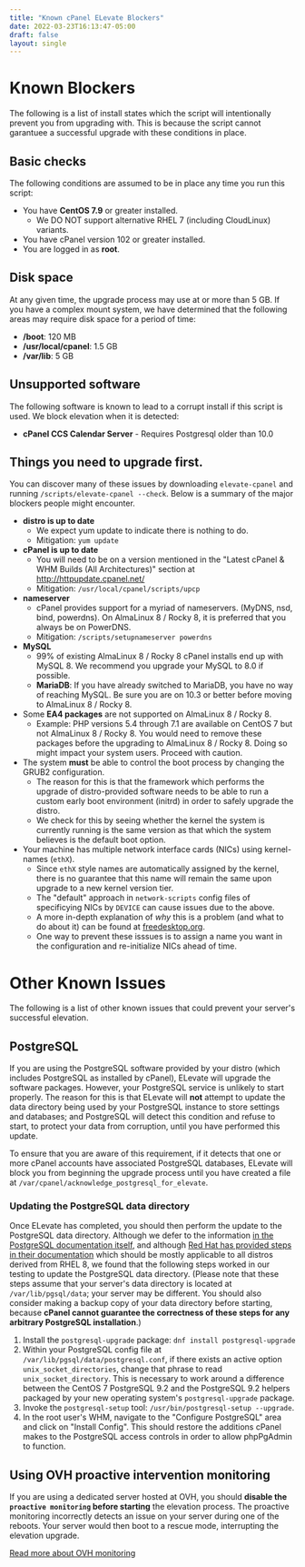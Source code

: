 ```yaml
---
title: "Known cPanel ELevate Blockers"
date: 2022-03-23T16:13:47-05:00
draft: false
layout: single
---
```


# Known Blockers

The following is a list of install states which the script will intentionally prevent you from upgrading with. This is because the script cannot garantuee a successful upgrade with these conditions in place.

## Basic checks

The following conditions are assumed to be in place any time you run this script:

* You have **CentOS 7.9** or greater installed.
  * We DO NOT support alternative RHEL 7 (including CloudLinux) variants.
* You have cPanel version 102 or greater installed.
* You are logged in as **root**.

## Disk space

At any given time, the upgrade process may use at or more than 5 GB. If you have a complex mount system, we have determined that the following areas may require disk space for a period of time:

* **/boot**: 120 MB
* **/usr/local/cpanel**: 1.5 GB
* **/var/lib**: 5 GB

## Unsupported software

The following software is known to lead to a corrupt install if this script is used. We block elevation when it is detected:

* **cPanel CCS Calendar Server** - Requires Postgresql older than 10.0

## Things you need to upgrade first.

You can discover many of these issues by downloading `elevate-cpanel` and running `/scripts/elevate-cpanel --check`. Below is a summary of the major blockers people might encounter.

* **distro is up to date**
  * We expect yum update to indicate there is nothing to do.
  * Mitigation: `yum update`
* **cPanel is up to date**
  * You will need to be on a version mentioned in the "Latest cPanel & WHM Builds (All Architectures)" section at http://httpupdate.cpanel.net/
  * Mitigation: `/usr/local/cpanel/scripts/upcp`
* **nameserver**
  * cPanel provides support for a myriad of nameservers. (MyDNS, nsd, bind, powerdns). On AlmaLinux 8 / Rocky 8, it is preferred that you always be on PowerDNS.
  * Mitigation: `/scripts/setupnameserver powerdns`
* **MySQL**
  * 99% of existing AlmaLinux 8 / Rocky 8 cPanel installs end up with MySQL 8. We recommend you upgrade your MySQL to 8.0 if possible.
  * **MariaDB**: If you have already switched to MariaDB, you have no way of reaching MySQL. Be sure you are on 10.3 or better before moving to AlmaLinux 8 / Rocky 8.
* Some **EA4 packages** are not supported on AlmaLinux 8 / Rocky 8.
  * Example: PHP versions 5.4 through 7.1 are available on CentOS 7 but not AlmaLinux 8 / Rocky 8. You would need to remove these packages before the upgrading to AlmaLinux 8 / Rocky 8. Doing so might impact your system users. Proceed with caution.
* The system **must** be able to control the boot process by changing the GRUB2 configuration.
  * The reason for this is that the framework which performs the upgrade of distro-provided software needs to be able to run a custom early boot environment (initrd) in order to safely upgrade the distro.
  * We check for this by seeing whether the kernel the system is currently running is the same version as that which the system believes is the default boot option.
* Your machine has multiple network interface cards (NICs) using kernel-names (`ethX`).
  * Since `ethX` style names are automatically assigned by the kernel, there is no guarantee that this name will remain the same upon upgrade to a new kernel version tier.
  * The "default" approach in `network-scripts` config files of specificying NICs by `DEVICE` can cause issues due to the above.
  * A more in-depth explanation of *why* this is a problem (and what to do about it) can be found at [freedesktop.org](https://www.freedesktop.org/wiki/Software/systemd/PredictableNetworkInterfaceNames/).
  * One way to prevent these isssues is to assign a name you want in the configuration and re-initialize NICs ahead of time.

# Other Known Issues

The following is a list of other known issues that could prevent your server's successful elevation.

## PostgreSQL

If you are using the PostgreSQL software provided by your distro (which includes PostgreSQL as installed by cPanel), ELevate will upgrade the software packages. However, your PostgreSQL service is unlikely to start properly. The reason for this is that ELevate will **not** attempt to update the data directory being used by your PostgreSQL instance to store settings and databases; and PostgreSQL will detect this condition and refuse to start, to protect your data from corruption, until you have performed this update.

To ensure that you are aware of this requirement, if it detects that one or more cPanel accounts have associated PostgreSQL databases, ELevate will block you from beginning the upgrade process until you have created a file at `/var/cpanel/acknowledge_postgresql_for_elevate`.

### Updating the PostgreSQL data directory

Once ELevate has completed, you should then perform the update to the PostgreSQL data directory. Although we defer to the information [in the PostgreSQL documentation itself](https://www.postgresql.org/docs/10/pgupgrade.html), and although [Red Hat has provided steps in their documentation](https://access.redhat.com/documentation/en-us/red_hat_enterprise_linux/8/html/deploying_different_types_of_servers/using-databases#migrating-to-a-rhel-8-version-of-postgresql_using-postgresql) which should be mostly applicable to all distros derived from RHEL 8, we found that the following steps worked in our testing to update the PostgreSQL data directory. (Please note that these steps assume that your server's data directory is located at `/var/lib/pgsql/data`; your server may be different. You should also consider making a backup copy of your data directory before starting, because **cPanel cannot guarantee the correctness of these steps for any arbitrary PostgreSQL installation**.)

1. Install the `postgresql-upgrade` package: `dnf install postgresql-upgrade`
2. Within your PostgreSQL config file at `/var/lib/pgsql/data/postgresql.conf`, if there exists an active option `unix_socket_directories`, change that phrase to read `unix_socket_directory`. This is necessary to work around a difference between the CentOS 7 PostgreSQL 9.2 and the PostgreSQL 9.2 helpers packaged by your new operating system's `postgresql-upgrade` package.
3. Invoke the `postgresql-setup` tool: `/usr/bin/postgresql-setup --upgrade`.
4. In the root user's WHM, navigate to the "Configure PostgreSQL" area and click on "Install Config". This should restore the additions cPanel makes to the PostgreSQL access controls in order to allow phpPgAdmin to function.

## Using OVH proactive intervention monitoring

If you are using a dedicated server hosted at OVH, you should **disable the `proactive monitoring` before starting** the elevation process.
The proactive monitoring incorrectly detects an issue on your server during one of the reboots.
Your server would then boot to a rescue mode, interrupting the elevation upgrade.

[Read more about OVH monitoring](https://support.us.ovhcloud.com/hc/en-us/articles/115001821044-Overview-of-OVHcloud-Monitoring-on-Dedicated-Servers)
